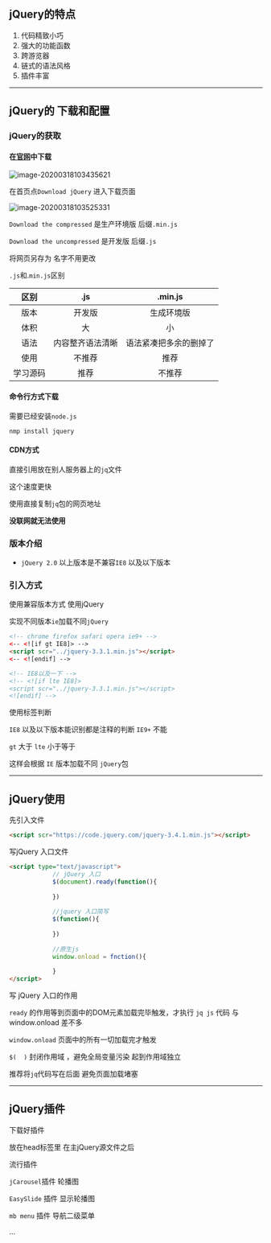 ## jQuery的特点

1. 代码精致小巧
2. 强大的功能函数
3. 跨游览器
4. 链式的语法风格
5. 插件丰富



-----



## jQuery的 下载和配置

### jQuery的获取

#### 在[官网](https://jquery.com/)中下载

![image-20200318103435621](B:%5Cmd%5Claravelmd%5Cimg%5Cimage-20200318103435621.png)



在首页点`Download jQuery` 进入下载页面



![image-20200318103525331](B:%5Cmd%5Claravelmd%5Cimg%5Cimage-20200318103525331.png)

`Download the compressed`  是生产环境版 后缀`.min.js`

`Download the uncompressed`  是开发版 后缀`.js`

将网页另存为  名字不用更改



`.js`和.`min.js`区别

|   区别   |       .js        |        .min.js         |
| :------: | :--------------: | :--------------------: |
|   版本   |      开发版      |       生成环境版       |
|   体积   |        大        |           小           |
|   语法   | 内容整齐语法清晰 | 语法紧凑把多余的删掉了 |
|   使用   |      不推荐      |          推荐          |
| 学习源码 |       推荐       |         不推荐         |



#### 命令行方式下载 

需要已经安装`node.js`

```
nmp install jquery
```



#### CDN方式

直接引用放在别人服务器上的`jq`文件

这个速度更快

使用直接复制`jq`包的网页地址

**没联网就无法使用**



### 版本介绍

- `jQuery 2.0` 以上版本是不兼容`IE8` 以及以下版本



### 引入方式

使用兼容版本方式 使用jQuery

实现不同版本`ie`加载不同`jQuery`

```html
<!-- chrome firefox safari opera ie9+ -->
<-- <![if gt IE8]> -->
<script scr="../jquery-3.3.1.min.js"></script>
<-- <![endif] -->

<!-- IE8以及一下 -->
<!-- <![if lte IE8]> 
<script scr="../jquery-3.3.1.min.js"></script>
<![endif] -->
```

使用标签判断

`IE8`  以及以下版本能识别都是注释的判断    `IE9+` 不能

`gt`  大于   `lte` 小于等于

这样会根据 `IE` 版本加载不同 `jQuery`包



----



## jQuery使用

先引入文件

```html
<script scr="https://code.jquery.com/jquery-3.4.1.min.js"></script>
```

写jQuery 入口文件

```html
<script type="text/javascript">
			// jQuery 入口
			$(document).ready(function(){
				
			})
			
			//jquery 入口简写
			$(function(){
				
			})
    
    		//原生js
    		window.onload = fnction(){
                
            }
</script>
```

写 jQuery 入口的作用

`ready`  的作用等到页面中的DOM元素加载完毕触发，才执行 `jq js` 代码  与 window.onload 差不多

`window.onload`   页面中的所有一切加载完才触发

`$(  )`  封闭作用域 ，避免全局变量污染  起到作用域独立

推荐将`jq`代码写在后面 避免页面加载堵塞



----



## jQuery插件

下载好插件

放在head标签里 在主jQuery源文件之后

流行插件

`jCarousel`插件  轮播图

`EasySlide` 插件 显示轮播图

`mb menu`  插件 导航二级菜单

...













